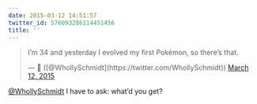```yaml
---
date: 2015-03-12 14:51:57
twitter_id: 576093286114451456
title: ''
---
```


<blockquote class="twitter-tweet"><p lang="en" dir="ltr">I’m 34 and yesterday I evolved my first Pokémon, so there’s that.</p>&mdash; 🤧 ([@WhollySchmidt](https://twitter.com/WhollySchmidt)) <a href="https://twitter.com/WhollySchmidt/status/576090211270205440?ref_src=twsrc%5Etfw">March 12, 2015</a></blockquote>
<script async src="https://platform.twitter.com/widgets.js" charset="utf-8"></script>

[@WhollySchmidt](https://twitter.com/WhollySchmidt) I have to ask: what’d you get?
